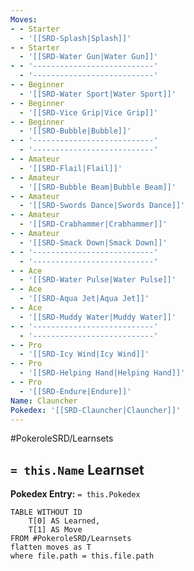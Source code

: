 ```yaml
---
Moves:
- - Starter
  - '[[SRD-Splash|Splash]]'
- - Starter
  - '[[SRD-Water Gun|Water Gun]]'
- - '---------------------------'
  - '---------------------------'
- - Beginner
  - '[[SRD-Water Sport|Water Sport]]'
- - Beginner
  - '[[SRD-Vice Grip|Vice Grip]]'
- - Beginner
  - '[[SRD-Bubble|Bubble]]'
- - '---------------------------'
  - '---------------------------'
- - Amateur
  - '[[SRD-Flail|Flail]]'
- - Amateur
  - '[[SRD-Bubble Beam|Bubble Beam]]'
- - Amateur
  - '[[SRD-Swords Dance|Swords Dance]]'
- - Amateur
  - '[[SRD-Crabhammer|Crabhammer]]'
- - Amateur
  - '[[SRD-Smack Down|Smack Down]]'
- - '---------------------------'
  - '---------------------------'
- - Ace
  - '[[SRD-Water Pulse|Water Pulse]]'
- - Ace
  - '[[SRD-Aqua Jet|Aqua Jet]]'
- - Ace
  - '[[SRD-Muddy Water|Muddy Water]]'
- - '---------------------------'
  - '---------------------------'
- - Pro
  - '[[SRD-Icy Wind|Icy Wind]]'
- - Pro
  - '[[SRD-Helping Hand|Helping Hand]]'
- - Pro
  - '[[SRD-Endure|Endure]]'
Name: Clauncher
Pokedex: '[[SRD-Clauncher|Clauncher]]'
---
```


#PokeroleSRD/Learnsets

## `= this.Name` Learnset

**Pokedex Entry:** `= this.Pokedex`

```dataview
TABLE WITHOUT ID
    T[0] AS Learned,
    T[1] AS Move
FROM #PokeroleSRD/Learnsets
flatten moves as T
where file.path = this.file.path
```
